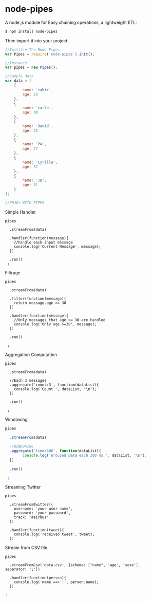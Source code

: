 node-pipes
==========

A node.js module for Easy chaining operations, a lightweight ETL:

```bash
$ npm install node-pipes
```

Then import it into your project:

```js
//Initilze The Node Pipes
var Pipes = require('node-pipes').init();

//Instance
var pipes = new Pipes();

//Sample data
var data = [
	{
		name: 'zahir',
		age: 33
	},
	{
		name: 'carlo',
		age: 30
	},
	{
		name: 'David',
		age: 25
	},
	{
		name: 'PA',
		age: 27
	},
	{
		name: 'Cyrille',
		age: 37
	},
	{
		name: 'JB',
		age: 31
	}
];

//ENJOY WITH PIPES


```


Simple Handlet
```
pipes
  
  .streamFrom(data)

  .handler(function(message){
  	//handle each input message
  	console.log('Current Message', message);
  })   

  .run()
 ;

```

Filtrage
```
pipes
  
  .streamFrom(data)

  .filter(function(message){
  	return message.age >= 30
  }) 
  
  .handler(function(message){
  	//Only messages that age >= 30 are handled
  	console.log('Only age >=30', message);
  })   
  
  .run()

 ;

```

Aggregation Computation
```
pipes
  
  .streamFrom(data)
  
  //Each 3 messages
  .aggregate('count:3', function(dataList){
  	console.log('Count ', dataList, '\n');
  })
  
  .run()

 ;

```



Windowing

```js
pipes
  
  .streamFrom(data)
  
  //WINDOWING 
  .aggregate('time:300', function(dataList){
  		console.log('Grouped Data each 300 ms ', dataList, '\n');
  })
  
  .run()

 ;
```

Streaming Twitter

```
pipes
  
  .streamFromTwitter({
  	username: 'your user name',
  	password: 'your password',
  	track: '#airbus'
  })  

  .handler(function(tweet){
  	console.log('received tweet', tweet);  	
  })

```


Stream from CSV file
```
pipes
  
  .streamFromCsv('data.csv', {schema: ["name", 'age', 'sexe'], separator: ';'})  

  .handler(function(person){
  	console.log('name ==> :', person.name);  	
  })

;
```